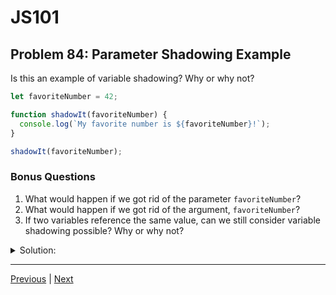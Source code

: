 # JS101
## Problem 84: Parameter Shadowing Example

Is this an example of variable shadowing? Why or why not?

```js
let favoriteNumber = 42;

function shadowIt(favoriteNumber) {
  console.log(`My favorite number is ${favoriteNumber}!`);
}

shadowIt(favoriteNumber);
```

### Bonus Questions
1. What would happen if we got rid of the parameter `favoriteNumber`?
2. What would happen if we got rid of the argument, `favoriteNumber`?
3. If two variables reference the same value, can we still consider variable shadowing possible? Why or why not?

<details>
<summary>Solution:</summary>

Yes, this is an example of variable shadowing. The parameter `favoriteNumber` shadows the outer variable `favoriteNumber`.

**Explanation:**

Even though both variables end up referencing the same value (`42`), the parameter creates a new local variable that shadows the outer one. Inside the function, any reference to `favoriteNumber` refers to the parameter, not the outer variable.

**Proof that it's shadowing:**

```js
let favoriteNumber = 42;

function shadowIt(favoriteNumber) {
  favoriteNumber = 100;  // Modifies parameter only
  console.log(`My favorite number is ${favoriteNumber}!`);  // 100
}

shadowIt(favoriteNumber);  // Logs: "My favorite number is 100!"
console.log(favoriteNumber);  // 42 (outer unchanged - proof of shadowing)
```

**Bonus Questions:**

1. If we got rid of the parameter:
```js
let favoriteNumber = 42;

function shadowIt() {  // No parameter
  console.log(`My favorite number is ${favoriteNumber}!`);
}

shadowIt(favoriteNumber);  // Still works, but argument is ignored
// Logs: "My favorite number is 42!" (uses outer variable)
```
Now there's no shadowing, and the function accesses the outer `favoriteNumber`.

2. If we got rid of the argument:
```js
let favoriteNumber = 42;

function shadowIt(favoriteNumber) {
  console.log(`My favorite number is ${favoriteNumber}!`);
}

shadowIt();  // No argument passed
// Logs: "My favorite number is undefined!"
```
The parameter still exists and still shadows the outer variable, but it's `undefined` because no argument was passed.

3. Yes, variable shadowing can still occur even if both variables reference the same value. Shadowing is about names and scope, not values. Two variables can have the same name and the same value, and the inner one will still shadow the outer one. The shadowing is determined by the structure of the code (scope), not by the runtime values.

</details>

---

[Previous](83.md) | [Next](85.md)

